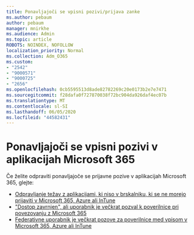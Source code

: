 ```yaml
---
title: Ponavljajoči se vpisni pozivi/prijava zanke
ms.author: pebaum
author: pebaum
manager: mnirkhe
ms.audience: Admin
ms.topic: article
ROBOTS: NOINDEX, NOFOLLOW
localization_priority: Normal
ms.collection: Adm_O365
ms.custom:
- "2542"
- "9000571"
- "9000725"
- "2656"
ms.openlocfilehash: 0cb5595513d8ade82782269c20e0173b2e7e7471
ms.sourcegitcommit: f28dafa0f727870038f72bc904da926daf4ec07b
ms.translationtype: MT
ms.contentlocale: sl-SI
ms.lasthandoff: 06/05/2020
ms.locfileid: "44582431"
---
```

# <a name="repeated-sign-in-prompts-in-microsoft-365-apps"></a>Ponavljajoči se vpisni pozivi v aplikacijah Microsoft 365

Če želite odpraviti ponavljajoče se prijavne pozive v aplikacijah Microsoft 365, glejte:

- [Odpravljanje težav z aplikacijami, ki niso v brskalniku, ki se ne morejo prijaviti v Microsoft 365, Azure ali InTune](https://support.office.com/article/how-to-troubleshoot-non-browser-apps-that-can-t-sign-in-to-office-365-azure-or-intune-3ba1b268-66f6-462c-b0e5-070f5c2603c1)
- ["Dostop zavrnjen", ali uporabnik je večkrat pozval k poverilnice pri povezovanju z Microsoft 365](https://docs.microsoft.com/office365/troubleshoot/security/access-denied-when-connect-to-office-365)
- [Federativne uporabnik je večkrat pozove za poverilnice med vpisom v Microsoft 365, Azure ali InTune](https://docs.microsoft.com/office365/troubleshoot/authentication/federated-user-repeatedly-prompted-for-credentials)

